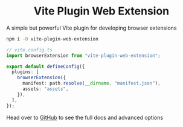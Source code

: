 <h1 align="center">Vite Plugin Web Extension</h1>

A simple but powerful Vite plugin for developing browser extensions

```bash
npm i -D vite-plugin-web-extension
```

```ts
// vite.config.ts
import browserExtension from "vite-plugin-web-extension";

export default defineConfig({
  plugins: [
    browserExtension({
      manifest: path.resolve(__dirname, "manifest.json"),
      assets: "assets",
    }),
  ],
});
```

Head over to [GitHub](https://github.com/aklinker1/vite-plugin-web-extension/blob/main/README.md) to see the full docs and advanced options
